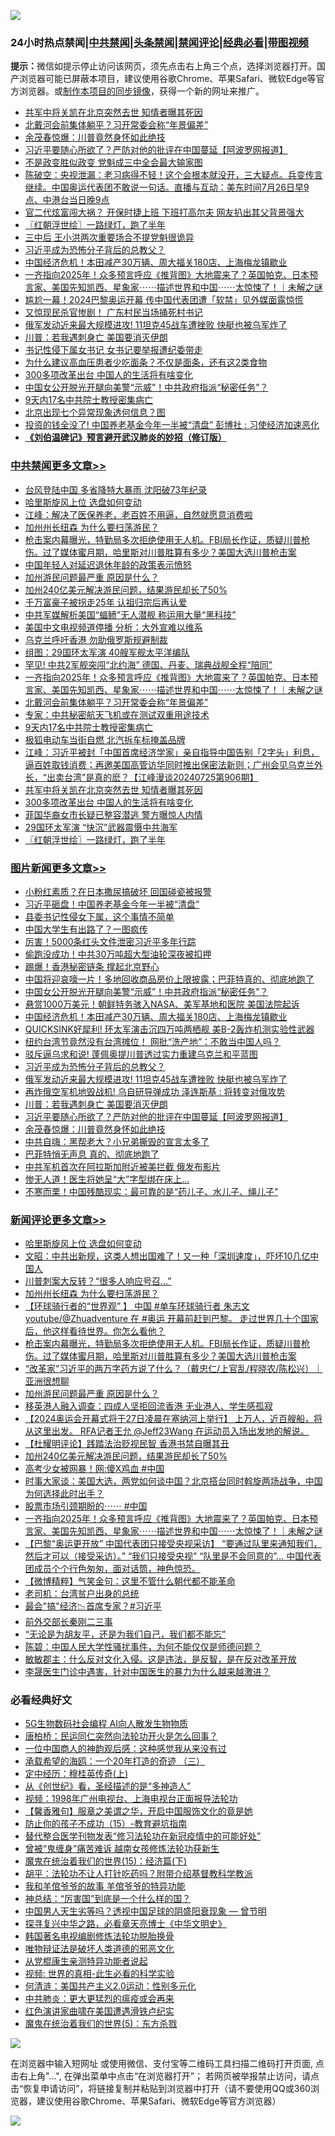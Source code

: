![](https://raw.githubusercontent.com/jsvpn/jsproxy/dev/64photo/fqnews-qr.jpg)

<div id="tt">
<h3>24小时热点禁闻|<a href="#%E4%B8%AD%E5%85%B1%E7%A6%81%E9%97%BB%E6%9B%B4%E5%A4%9A%E6%96%87%E7%AB%A0">中共禁闻</a>|<a href="#%E5%9B%BE%E7%89%87%E6%96%B0%E9%97%BB%E6%9B%B4%E5%A4%9A%E6%96%87%E7%AB%A0">头条禁闻</a>|<a href="#%E6%96%B0%E9%97%BB%E8%AF%84%E8%AE%BA%E6%9B%B4%E5%A4%9A%E6%96%87%E7%AB%A0">禁闻评论|<a href="#%E5%BF%85%E7%9C%8B%E7%BB%8F%E5%85%B8%E5%A5%BD%E6%96%87">经典必看</a>|<a href="https://2654106.xyz/3" target="_blank">带图视频</a></h3>
<div><b>提示：</b>微信如提示停止访问该网页，须先点击右上角三个点，选择浏览器打开。国产浏览器可能已屏蔽本项目，建议使用谷歌Chrome、苹果Safari、微软Edge等官方浏览器。或<a href="%E5%88%B6%E4%BD%9Cgit%E7%A6%81%E9%97%BB%E9%95%9C%E5%83%8F.md">制作本项目的同步镜像</a>，获得一个新的网址来推广。</div>
<ul>

<li><a href="/cbnews/20240726/2067025.md">共军中将关凯在北京突然去世 知情者曝其死因</a></li>
<li><a href="/cbnews/20240726/2067095.md">北戴河会前集体躺平？习开常委会称“年景偏差”</a></li>
<li><a href="/topimagenews/20240726/2066975.md">余茂春惊爆：川普竟然身怀如此绝技</a></li>
<li><a href="/topimagenews/20240726/2066996.md">习近平要随心所欲了？严防对他的批评在中国蔓延【阿波罗网报道】</a></li>
<li><a href="/ccpdope/20240726/2067168.md">不是政变胜似政变 党魁成三中全会最大输家图</a></li>
<li><a href="/sohnews/20240726/2067068.md">陈破空：央视泄漏：老习病得不轻！这个会根本就没开，三大疑点。兵变传言继续。中国奥运代表团不敢说一句话。直播与互动：美东时间7月26日早9点、中港台当日晚9点</a></li>
<li><a href="/baitai/20240727/2067247.md">官二代炫富闯大祸？ 开保时捷上班 下班打高尔夫 网友扒出其父背景强大</a></li>
<li><a href="/cbnews/20240726/2067000.md">〖红朝浮世绘〗一路绿灯，跑了半年</a></li>
<li><a href="/ccpdope/20240726/2067017.md">三中后 王小洪两次重要场合不提党魁很诡异</a></li>
<li><a href="/topimagenews/20240726/2067094.md">习近平成为恐怖分子背后的总教父？</a></li>
<li><a href="/topimagenews/20240726/2067109.md">中国经济危机！本田减产30万辆、周大福关180店、上海梅龙镇歇业</a></li>
<li><a href="/comments/20240726/2067123.md">一齐指向2025年！众多预言呼应《推背图》大地震来了？英国帕克、日本预言家、美国先知凯西、星象家⋯⋯描述世界和中国⋯⋯太惊悚了！｜未解之谜</a></li>
<li><a href="/baitai/20240726/2067164.md">尴尬一幕！2024巴黎奥运开幕 传中国代表团遭「软禁」见外媒面露惊慌</a></li>
<li><a href="/baitai/20240726/2067106.md">又惊现民杀官惨剧！ 广东村民当场捅死村书记</a></li>
<li><a href="/topimagenews/20240726/2067021.md">俄军发动近来最大规模进攻! 11坦克45战车遭挫败 快艇也被乌军炸了</a></li>
<li><a href="/topimagenews/20240726/2067002.md">川普：若我遇刺身亡 美国要消灭伊朗</a></li>
<li><a href="/cnnews/20240726/2067054.md">书记性侵下属女书记 女书记要举报遭纪委带走</a></li>
<li><a href="/health/20240726/2067087.md">为什么建议高血压患者少吃面条？不仅是面条，还有这2类食物</a></li>
<li><a href="/cbnews/20240726/2067024.md">300多项改革出台 中国人的生活将有啥变化</a></li>
<li><a href="/topimagenews/20240727/2067302.md">中国女公开脱光开腿向美警“示威”！中共政府指派“秘密任务”？</a></li>
<li><a href="/cbnews/20240726/2067061.md">9天内17名中共院士教授密集病亡</a></li>
<li><a href="/ccpdope/20240726/2067195.md">北京出现七个异常现象透何信息？图</a></li>
<li><a href="/finance/20240726/2067110.md">投资的钱全没了! 中国养老基金今年一半被“清盘” 彭博社 : 习使经济加速恶化</a></li>
<li><b><a href="/comments/20200207/1272816.md" target="_blank">《刘伯温碑记》预言避开武汉肺炎的妙招（修订版）</a></b></li>
</ul>
</div>

<div class="catlist">
<h3><a href="/cbnews/" target="_blank">中共禁闻</a><span><a href="/cbnews/" target="_blank" rel="nofollow">更多文章>></a></span></h3>
<ul>
<li><a href="/cbnews/20240727/2067375.md" target="_blank">台风登陆中国 多省降特大暴雨 沈阳破73年纪录</a></li>
<li><a href="/comments/20240727/2067372.md" target="_blank">哈里斯旋风上位 选盘如何变动</a></li>
<li><a href="/cbnews/20240727/2067345.md" target="_blank">江峰：解决了医保养老，老百姓不用逼，自然就愿意消费啦</a></li>
<li><a href="/comments/20240727/2067313.md" target="_blank">加州州长纽森 为什么要扫荡游民？</a></li>
<li><a href="/comments/20240727/2067293.md" target="_blank">枪击案内幕曝光，特勤局多次拒绝使用无人机。FBI局长作证，质疑川普枪伤。过了媒体蜜月期，哈里斯对川普胜算有多少？美国大选川普枪击案</a></li>
<li><a href="/cbnews/20240727/2067280.md" target="_blank">中国年轻人对延迟退休年龄的政策表示愤怒</a></li>
<li><a href="/comments/20240727/2067258.md" target="_blank">加州游民问题最严重 原因是什么？</a></li>
<li><a href="/comments/20240726/2067203.md" target="_blank">加州240亿美元解决游民问题，结果游民却长了50%</a></li>
<li><a href="/cbnews/20240726/2067157.md" target="_blank">千万富豪子被拐走25年 认祖归宗后再认爱</a></li>
<li><a href="/cbnews/20240726/2067133.md" target="_blank">中共军媒解析美国“蝠鲼”无人潜舰 称运用大量“黑科技”</a></li>
<li><a href="/cbnews/20240726/2067132.md" target="_blank">美国中文电视频道停播 分析：大外宣难以维系</a></li>
<li><a href="/cbnews/20240726/2067131.md" target="_blank">乌克兰呼吁香港 勿助俄罗斯规避制裁</a></li>
<li><a href="/cbnews/20240726/2067130.md" target="_blank">组图：29国环太军演 40艘军舰太平洋编队</a></li>
<li><a href="/cbnews/20240726/2067129.md" target="_blank">罕见! 中共2军舰突闯“北约海” 德国、丹麦、瑞典战舰全程“陪同”</a></li>
<li><a href="/comments/20240726/2067123.md" target="_blank">一齐指向2025年！众多预言呼应《推背图》大地震来了？英国帕克、日本预言家、美国先知凯西、星象家⋯⋯描述世界和中国⋯⋯太惊悚了！｜未解之谜</a></li>
<li><a href="/cbnews/20240726/2067095.md" target="_blank">北戴河会前集体躺平？习开常委会称“年景偏差”</a></li>
<li><a href="/cbnews/20240726/2067062.md" target="_blank">专家：中共秘密航天飞机或在测试双重用途技术</a></li>
<li><a href="/cbnews/20240726/2067061.md" target="_blank">9天内17名中共院士教授密集病亡</a></li>
<li><a href="/cbnews/20240726/2067060.md" target="_blank">极狐电动车当街自燃 北汽拆车标掩盖品牌</a></li>
<li><a href="/cbnews/20240726/2067039.md" target="_blank">江峰：习近平被封「中国首席经济学家」亲自指导中国告别「2字头」利息，逼百姓取钱消费；再邀美国高管访华同时推出保密法新则；广州会见乌克兰外长，“出卖台湾”是真的麽？【江峰漫谈20240725第906期】</a></li>
<li><a href="/cbnews/20240726/2067025.md" target="_blank">共军中将关凯在北京突然去世 知情者曝其死因</a></li>
<li><a href="/cbnews/20240726/2067024.md" target="_blank">300多项改革出台 中国人的生活将有啥变化</a></li>
<li><a href="/cbnews/20240726/2067023.md" target="_blank">菲国华裔女市长疑已整容潜逃 警方曝惊人内情</a></li>
<li><a href="/cbnews/20240726/2067022.md" target="_blank">29国环太军演 “快沉”武器震慑中共海军</a></li>
<li><a href="/cbnews/20240726/2067000.md" target="_blank">〖红朝浮世绘〗一路绿灯，跑了半年</a></li>

</ul>
</div>
<div class="catlist">
<h3><a href="/topimagenews/" target="_blank">图片新闻</a><span><a href="/topimagenews/" target="_blank" rel="nofollow">更多文章>></a></span></h3>
<ul>
<li><a href="/topimagenews/20240727/2067374.md" target="_blank">小粉红素质？在日本撒尿搞破坏 回国碰瓷被报警</a></li>
<li><a href="/topimagenews/20240727/2067373.md" target="_blank">习近平砸盘！中国养老基金今年一半被“清盘”</a></li>
<li><a href="/topimagenews/20240727/2067349.md" target="_blank">县委书记性侵女下属，这个事情不简单</a></li>
<li><a href="/topimagenews/20240727/2067348.md" target="_blank">中国大学生有出路了？一图疯传</a></li>
<li><a href="/topimagenews/20240727/2067347.md" target="_blank">厉害！5000条红头文件泄密习近平多年行踪</a></li>
<li><a href="/topimagenews/20240727/2067327.md" target="_blank">偷跑没成功！中共30万吨超大型油轮深夜被扣押</a></li>
<li><a href="/topimagenews/20240727/2067326.md" target="_blank">踢爆！香港秘密链条 撑起北京野心</a></li>
<li><a href="/topimagenews/20240727/2067303.md" target="_blank">中国将迎哀嚎一片！多地回收商品房价上限披露；巴菲特真的、彻底地跑了</a></li>
<li><a href="/topimagenews/20240727/2067302.md" target="_blank">中国女公开脱光开腿向美警“示威”！中共政府指派“秘密任务”？</a></li>
<li><a href="/topimagenews/20240726/2067202.md" target="_blank">悬赏1000万美元！朝鲜特务骇入NASA、美军基地和医院 美国法院起诉</a></li>
<li><a href="/topimagenews/20240726/2067109.md" target="_blank">中国经济危机！本田减产30万辆、周大福关180店、上海梅龙镇歇业</a></li>
<li><a href="/topimagenews/20240726/2067108.md" target="_blank">QUICKSINK好犀利! 环太军演击沉四万吨两栖舰 美B-2轰炸机测实验性武器</a></li>
<li><a href="/topimagenews/20240726/2067107.md" target="_blank">纽约台湾节竟然没有台湾摊位！ 网批“洗产地”：不敢当中国人吗？</a></li>
<li><a href="/topimagenews/20240726/2067102.md" target="_blank">驳斥逼乌求和说! 蓬佩奥提川普透过实力重建乌克兰和平蓝图</a></li>
<li><a href="/topimagenews/20240726/2067094.md" target="_blank">习近平成为恐怖分子背后的总教父？</a></li>
<li><a href="/topimagenews/20240726/2067021.md" target="_blank">俄军发动近来最大规模进攻! 11坦克45战车遭挫败 快艇也被乌军炸了</a></li>
<li><a href="/topimagenews/20240726/2067003.md" target="_blank">再炸俄空军机地毁战机! 乌自研导弹成功 泽连斯基 : 将转变对俄攻势</a></li>
<li><a href="/topimagenews/20240726/2067002.md" target="_blank">川普：若我遇刺身亡 美国要消灭伊朗</a></li>
<li><a href="/topimagenews/20240726/2066996.md" target="_blank">习近平要随心所欲了？严防对他的批评在中国蔓延【阿波罗网报道】</a></li>
<li><a href="/topimagenews/20240726/2066975.md" target="_blank">余茂春惊爆：川普竟然身怀如此绝技</a></li>
<li><a href="/topimagenews/20240726/2066956.md" target="_blank">中共自嗨：黑帮老大？小兄弟撕毁的宣言太多了</a></li>
<li><a href="/topimagenews/20240726/2066900.md" target="_blank">巴菲特悄无声息 真的、彻底地跑了</a></li>
<li><a href="/topimagenews/20240726/2066899.md" target="_blank">中共军机首次在阿拉斯加附近被美拦截 俄发布影片</a></li>
<li><a href="/topimagenews/20240726/2066866.md" target="_blank">惨无人道！医生将她呈“大”字型绑在床上…</a></li>
<li><a href="/topimagenews/20240726/2066856.md" target="_blank">不寒而栗！中国残酷现实：最可靠的是“药儿子、水儿子、绳儿子”</a></li>

</ul>
</div>
<div class="catlist">
<h3><a href="/comments/" target="_blank">新闻评论</a><span><a href="/comments/" target="_blank" rel="nofollow">更多文章>></a></span></h3>
<ul>
<li><a href="/comments/20240727/2067372.md" target="_blank">哈里斯旋风上位 选盘如何变动</a></li>
<li><a href="/comments/20240727/2067346.md" target="_blank">文昭：中共出新规，这类人想出国难了！又一种「深圳速度」，吓坏10几亿中国人</a></li>
<li><a href="/comments/20240727/2067331.md" target="_blank">川普刺案大反转？“很多人响应号召…”</a></li>
<li><a href="/comments/20240727/2067313.md" target="_blank">加州州长纽森 为什么要扫荡游民？</a></li>
<li><a href="/comments/20240727/2067312.md" target="_blank">【环球骑行者的“世界观” 】 中国 #单车环球骑行者 朱志文 youtube/@Zhuadventure 在 #奥运 开幕前赶到巴黎。 走过世界几十个国家后，他这样看待世界。你怎么看他？</a></li>
<li><a href="/comments/20240727/2067293.md" target="_blank">枪击案内幕曝光，特勤局多次拒绝使用无人机。FBI局长作证，质疑川普枪伤。过了媒体蜜月期，哈里斯对川普胜算有多少？美国大选川普枪击案</a></li>
<li><a href="/comments/20240727/2067292.md" target="_blank">“改革家”习近平的两万字药方说了什么？（戴忠仁/上官乱/程晓农/陈松兴）｜亚洲很想聊</a></li>
<li><a href="/comments/20240727/2067258.md" target="_blank">加州游民问题最严重 原因是什么？</a></li>
<li><a href="/comments/20240727/2067254.md" target="_blank">移英港人融入调查：四成人坚拒回流香港 无业港人、学生感孤寂</a></li>
<li><a href="/comments/20240727/2067250.md" target="_blank">【2024奥运会开幕式将于27日凌晨在塞纳河上举行】 上万人，近百艘船，将从这里出发。 RFA记者王允 @Jeff23Wang 在运动员入场出发地的解说。</a></li>
<li><a href="/comments/20240726/2067204.md" target="_blank">【杜耀明评论】践踏法治贬视民智 香港书禁自曝其丑</a></li>
<li><a href="/comments/20240726/2067203.md" target="_blank">加州240亿美元解决游民问题，结果游民却长了50%</a></li>
<li><a href="/comments/20240726/2067201.md" target="_blank">高考少女被网暴！网:傻X鸡血 #中国</a></li>
<li><a href="/comments/20240726/2067193.md" target="_blank">时事大家谈：美国大选，两党如何谈中国？北京搭台同时斡旋两场战争，中国为何选择此时出手？</a></li>
<li><a href="/comments/20240726/2067126.md" target="_blank">股票市场引颈期盼的⋯⋯ #中国</a></li>
<li><a href="/comments/20240726/2067123.md" target="_blank">一齐指向2025年！众多预言呼应《推背图》大地震来了？英国帕克、日本预言家、美国先知凯西、星象家⋯⋯描述世界和中国⋯⋯太惊悚了！｜未解之谜</a></li>
<li><a href="/comments/20240726/2067001.md" target="_blank">【巴黎“奥运更开放” 中国代表团只接受央视采访】 “要通过队里来通知我们，然后才可以（接受采访）。” “我们只接受央视” “队里是不会同意的”&#8230; 中国代表团成员个个行色匆匆，面对话筒，神色惊恐。</a></li>
<li><a href="/comments/20240726/2066981.md" target="_blank">【微博精粹】气笑金句：这里不管什么朝代都不能革命</a></li>
<li><a href="/comments/20240726/2066980.md" target="_blank">老司机：台湾贫户出身的总统</a></li>
<li><a href="/comments/20240726/2066974.md" target="_blank">最会&quot;搞&quot;经济📉首席专家？#习近平</a></li>
<li><a href="/comments/20240726/2066960.md" target="_blank">前外交部长秦刚二三事</a></li>
<li><a href="/comments/20240726/2066959.md" target="_blank">“无论是为胡友平，还是为我们自己，我们都不能忘”</a></li>
<li><a href="/comments/20240726/2066942.md" target="_blank">陈碧：中国人民大学性骚扰事件，为何不能仅仅是师德问题？</a></li>
<li><a href="/comments/20240726/2066941.md" target="_blank">敏敏郡主：什么反对文化入侵。这是违法，是反智，是在反对改革开放</a></li>
<li><a href="/comments/20240726/2066940.md" target="_blank">李晟医生门诊中遇害，针对中国医生的暴力为什么越来越激进？</a></li>

</ul>
</div>

<div class="catlist">
<h3>必看经典好文</h3>
<ul>
<li><a href="/topimagenews/20200527/1335347.md" target="_blank">5G生物数码社会编程 AI向人散发生物物质</a></li>
<li><a href="/comments/20240318/2014289.md" target="_blank">唐柏桥：民运同仁突然向法轮功开火是怎么回事？</a></li>
<li><a href="/comments/20230301/1854831.md" target="_blank">一位中国商人的神韵观后感：这种感觉我从来没有过</a></li>
<li><a href="/comments/20231204/1969287.md" target="_blank">承载希望的海鸥：一个20年打造的奇迹 （三）</a></li>
<li><a href="/tculture/xiulian/20151104/467495.md" target="_blank">定中经历：穆桂英传奇(上)</a></li>
<li><a href="/comments/20210223/1492392.md" target="_blank">从《创世纪》看，圣经描述的是“多神造人”</a></li>
<li><a href="/topimagenews/20180331/921716.md" target="_blank">视频：1998年广州电视台、上海电视台正面报导法轮功</a></li>
<li><a href="/bannedvideo/20201203/1441331.md" target="_blank">【馨香雅句】服章之美谓之华，开启中国服饰文化的竟是她</a></li>
<li><a href="/comments/20231003/1941700.md" target="_blank">防止你的孩子不成功（15）-教育避坑指南</a></li>
<li><a href="/comments/20210720/1518906.md" target="_blank">替代整合医学刊物发表“修习法轮功在新冠疫情中的可能好处”</a></li>
<li><a href="/comments/20211125/1657403.md" target="_blank">曾被“鬼缠身”痛苦难诉 越南女孩修炼法轮功获新生</a></li>
<li><a href="/topimagenews/20180610/955499.md" target="_blank">魔鬼在统治着我们的世界(15)：经济篇(下)</a></li>
<li><a href="/cbnews/20190215/1081272.md" target="_blank">胡平：法轮功不让人打针吃药吗？附带介绍基督教科学教派</a></li>
<li><a href="/tculture/20200917/1398046.md" target="_blank">我和羊倌爷爷的故事 羊倌爷爷的特异功能</a></li>
<li><a href="/comments/20211016/1639471.md" target="_blank">神总结：“厉害国”到底是一个什么样的国？</a></li>
<li><a href="/comments/20220208/1689146.md" target="_blank">中国男人天生劣等吗？透视中国足球的阴盛阳衰现象 — 曾节明</a></li>
<li><a href="/comments/20220808/1768773.md" target="_blank">探寻复兴中华之路，必看章天亮博士《中华文明史》</a></li>
<li><a href="/comments/20210805/1600200.md" target="_blank">韩国著名电视编剧修炼法轮功脱胎换骨</a></li>
<li><a href="/cbnews/20170130/651555.md" target="_blank">唯物辩证法是破坏人类道德的邪恶文化</a></li>
<li><a href="/comments/20210720/1516768.md" target="_blank">从党棍康生亲测特异功能者说起</a></li>
<li><a href="/aomi/supernatural/20150313/374665.md" target="_blank">视频: 世界的真相-此生必看的科学实验</a></li>
<li><a href="/comments/20230919/1935723.md" target="_blank">何清涟：美国共产主义2.0运动：性别多元化</a></li>
<li><a href="/comments/20200211/1275071.md" target="_blank">中共肺炎：更大更猛烈的瘟疫或会再来</a></li>
<li><a href="/lishi/20140517/664349.md" target="_blank">红色演讲家曲啸在美国遭遇滑铁卢纪实</a></li>
<li><a href="/topimagenews/20180524/946967.md" target="_blank">魔鬼在统治着我们的世界(5)：东方杀戮</a></li>

</ul>
</div>

![](https://raw.githubusercontent.com/jsvpn/jsproxy/dev/64photo/fqnews-qr.jpg)

在浏览器中输入短网址 或使用微信、支付宝等二维码工具扫描二维码打开页面, 点击右上角"...", 在弹出菜单中点击“在浏览器打开”； 若网页被举报禁止访问，请点击“恢复申请访问”，将链接复制并粘贴到浏览器中打开（请不要使用QQ或360浏览器，建议使用谷歌Chrome、苹果Safari、微软Edge等官方浏览器）

![](https://raw.githubusercontent.com/jsvpn/jsproxy/dev/64photo/wx.jpg)